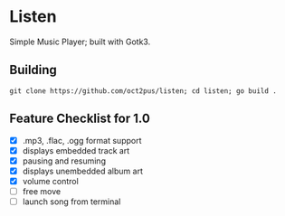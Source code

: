 # Listen
Simple Music Player; built with Gotk3.

## Building

```git clone https://github.com/oct2pus/listen; cd listen; go build .```

## Feature Checklist for 1.0

- [x] .mp3, .flac, .ogg format support
- [x] displays embedded track art
- [x] pausing and resuming
- [x] displays unembedded album art
- [x] volume control
- [ ] free move
- [ ] launch song from terminal
